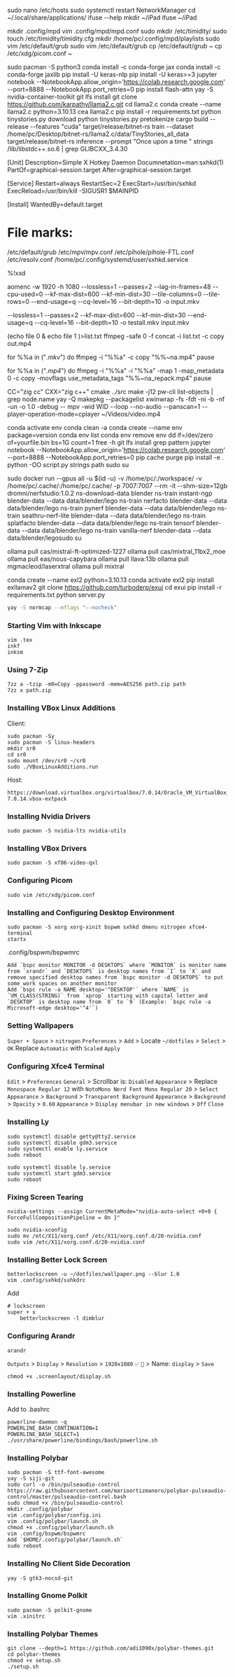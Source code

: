 sudo nano /etc/hosts
sudo systemctl restart NetworkManager
cd ~/.local/share/applications/
ifuse --help
mkdir ~/iPad
ifuse ~/iPad

mkdir .config/mpd
vim .config/mpd/mpd.conf
sudo mkdir /etc/timidity/
sudo touch /etc/timidity/timidity.cfg
mkdir /home/pc/.config/mpd/playlists
sudo vim /etc/default/grub
sudo vim /etc/default/grub
cp /etc/default/grub ~
cp /etc/xdg/picom.conf ~

sudo pacman -S python3
conda install -c conda-forge jax
conda install -c conda-forge jaxlib
pip install -U keras-nlp
pip install -U keras>=3
jupyter notebook --NotebookApp.allow_origin='https://colab.research.google.com' --port=8888 --NotebookApp.port_retries=0
pip install flash-attn
yay -S nvidia-container-toolkit
git lfs install
git clone https://github.com/karpathy/llama2.c.git
cd llama2.c
conda create --name llama2.c python=3.10.13
cea llama2.c
pip install -r requirements.txt
python tinystories.py download
python tinystories.py pretokenize
cargo build --release --features "cuda"
target/release/bitnet-rs train --dataset /home/pc/Desktop/bitnet-rs/llama2.c/data/TinyStories_all_data
target/release/bitnet-rs inference --prompt "Once upon a time "
strings /lib/libstdc++.so.6  | grep GLIBCXX_3.4.30

[Unit]
Description=Simple X Hotkey Daemon
Documnetation=man:sxhkd(1)
PartOf=graphical-session.target
After=graphical-session.target

[Service]
Restart=always
RestartSec=2
ExecStart=/usr/bin/sxhkd
ExecReload=/usr/bin/kill -SIGUSR1 $MAINPID
	
[Install]
WantedBy=default.target

# File marks:
/etc/default/grub
/etc/mpv/mpv.conf
/etc/pihole/pihole-FTL.conf
/etc/resolv.conf
/home/pc/.config/systemd/user/sxhkd.service

%!xxd

aomenc -w 1920 -h 1080 --lossless=1 --passes=2 --lag-in-frames=48 --cpu-used=0 --kf-max-dist=600 --kf-min-dist=30 --tile-columns=0 --tile-rows=0 --end-usage=q --cq-level=16 --bit-depth=10 -o input.mkv

--lossless=1 --passes=2 --kf-max-dist=600 --kf-min-dist=30 --end-usage=q --cq-level=16 --bit-depth=10 -o testall.mkv input.mkv

(echo file 0 & echo file 1 )>list.txt
ffmpeg -safe 0 -f concat -i list.txt -c copy out.mp4

for %%a in ("*.mkv*") do ffmpeg -i "%%a" -c copy "%%~na.mp4"
pause

for %%a in ("*.mp4*") do ffmpeg -i "%%a" -i "%%a" -map 1 -map_metadata 0 -c copy -movflags use_metadata_tags "%%~na_repack.mp4"
pause


CC="zig cc" CXX="zig c++" cmake ../src
make -j12
pw-cli list-objects | grep node.name
yay -Q
makepkg --packagelist
xwinwrap -fs -fdt -ni -b -nf -un -o 1.0 -debug -- mpv -wid WID --loop --no-audio --panscan=1 --player-operation-mode=cplayer ~/Videos/video.mp4


conda activate env
conda clean -a
conda create --name env package=version
conda env list
conda env remove env
dd if=/dev/zero of=yourfile.bin bs=1G count=1
free -h
git lfs install
grep pattern
jupyter notebook --NotebookApp.allow_origin='https://colab.research.google.com' --port=8888 --NotebookApp.port_retries=0
pip cache purge
pip install -e .
python -OO script.py
strings path
sudo su


sudo docker run --gpus all -u $(id -u) -v /home/pc/:/workspace/ -v /home/pc/.cache/:/home/pc/.cache/ -p 7007:7007 --rm -it --shm-size=12gb dromni/nerfstudio:1.0.2
ns-download-data blender
ns-train instant-ngp blender-data --data data/blender/lego
ns-train nerfacto blender-data --data data/blender/lego
ns-train pynerf blender-data --data data/blender/lego
ns-train seathru-nerf-lite blender-data --data data/blender/lego
ns-train splatfacto blender-data --data data/blender/lego
ns-train tensorf blender-data --data data/blender/lego
ns-train vanilla-nerf blender-data --data data/blender/legosudo su


ollama pull cas/mistral-ft-optimized-1227
ollama pull cas/mixtral_11bx2_moe
ollama pull eas/nous-capybara
ollama pull llava:13b
ollama pull mgmacleod/laserxtral
ollama pull mixtral


conda create --name exl2 python=3.10.13
conda activate exl2
pip install exllamav2
git clone https://github.com/turboderp/exui
cd exui
pip install -r requirements.txt
python server.py


```bash
yay -S normcap --mflags "--nocheck"
```
### Starting Vim with Inkscape
```
vim .tex
inkf
inksm
```
### Using 7-Zip
```
7zz a -tzip -m0=Copy -ppassword -mem=AES256 path.zip path
7zz x path.zip
```
### Installing VBox Linux Additions
Client:
```
sudo pacman -Sy
sudo pacman -S linux-headers
mkdir sr0
cd sr0
sudo mount /dev/sr0 ~/sr0
sudo ./VBoxLinuxAdditions.run
```
Host:
```
https://download.virtualbox.org/virtualbox/7.0.14/Oracle_VM_VirtualBox_Extension_Pack-7.0.14.vbox-extpack
```
### Installing Nvidia Drivers
```
sudo pacman -S nvidia-lts nvidia-utils
```
### Installing VBox Drivers
```
sudo pacman -S xf86-video-qxl
```
### Configuring Picom
```
sudo vim /etc/xdg/picom.conf
```
### Installing and Configuring Desktop Environment
```
sudo pacman -S xorg xorg-xinit bspwm sxhkd dmenu nitrogen xfce4-terminal
startx
```
.config/bspwm/bspwmrc
```
Add `bspc monitor MONITOR -d DESKTOPS` where `MONITOR` is monitor name from `xrandr` and `DESKTOPS` is desktop names from `I` to `X` and remove specified desktop names from `bspc monitor -d DESKTOPS` to put some work spaces on another monitor
Add `bspc rule -a NAME desktop='^DESKTOP'` where `NAME` is `VM_CLASS(STRING)` from `xprop` starting with capital letter and `DESKTOP` is desktop name from `0` to `9` (Example: `bspc rule -a Microsoft-edge desktop='^4'`)
```
### Setting Wallpapers
`Super + Space` > `nitrogen`
`Preferences` > `Add` > Locate `~/dotfiles` > `Select` > `OK`
Replace `Automatic` with `Scaled`
`Apply`
### Configuring Xfce4 Terminal
`Edit` > `Preferences` 
`General` > Scrollbar is: `Disabled`
`Appearance` > Replace `Monospace Regular 12` with `NotoMono Nerd Font Mono Regular 20` > `Select`
`Appearance` > `Background` > `Transparent Background`
`Appearance` > `Background` > `Opacity` > `0.60`
`Appearance` > `Display menubar in new windows` > `Off`
`Close`
### Installing Ly
```
sudo systemctl disable getty@tty2.service
sudo systemctl disable gdm3.service
sudo systemctl enable ly.service
sudo reboot
```
```
sudo systemctl disable ly.service
sudo systemctl start gdm3.service
sudo reboot
```
### Fixing Screen Tearing
```
nvidia-settings --assign CurrentMetaMode="nvidia-auto-select +0+0 { ForceFullCompositionPipeline = On }"
```
```
sudo nvidia-xconfig
sudo mv /etc/X11/xorg.conf /etc/X11/xorg.conf.d/20-nvidia.conf
sudo vim /etc/X11/xorg.conf.d/20-nvidia.conf
```
### Installing Better Lock Screen
```
betterlockscreen -u ~/dotfiles/wallpaper.png --blur 1.0
vim .config/sxhkd/sxhkdrc
```
Add
```
# lockscreen
super + x
	betterlockscreen -l dimblur
```
### Configuring Arandr
```
arandr
```
`Outputs` > `Display` > `Resolution` > `1920x1080`
`✅`
`💾` > Name: `display` > `Save`
```
chmod +x .screenlayout/display.sh
```
### Installing Powerline
Add to .bashrc
```
powerline-daemon -q
POWERLINE_BASH_CONTINUATION=1
POWERLINE_BASH_SELECT=1
./usr/share/powerline/bindings/bash/powerline.sh
```
### Installing Polybar
```
sudo pacman -S ttf-font-awesome
yay -S siji-git
sudo curl -o /bin/pulseaudio-control https://raw.githubusercontent.com/marioortizmanero/polybar-pulseaudio-control/master/pulseaudio-control.bash
sudo chmod +x /bin/pulseaudio-control
mkdir .config/polybar
vim .config/polybar/config.ini
vim .config/polybar/launch.sh
chmod +x .config/polybar/launch.sh
vim .config/bspwm/bspwmrc
Add `$HOME/.config/polybar/launch.sh`
sudo reboot
```
### Installing No Client Side Decoration
```
yay -S gtk3-nocsd-git
```
### Installing Gnome Polkit
```
sudo pacman -S polkit-gnome
vim .xinitrc
```
### Installing Polybar Themes
```
git clone --depth=1 https://github.com/adi1090x/polybar-themes.git
cd polybar-themes
chmod +x setup.sh
./setup.sh
```